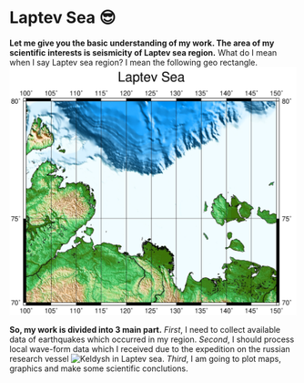 # Laptev Sea :sunglasses:

**Let me give you the basic understanding of my work. The area of my scientific interests is seismicity of Laptev sea region.**
What do I mean when I say Laptev sea region?
I mean the following geo rectangle.
![Laptev_sea_region_map](https://github.com/thesashanextdoor/Laptev_Sea/blob/master/Laptev_sea_region.jpg)

**So, my work is divided into 3 main part.**
_First_, I need to collect available data of earthquakes which occurred in my region.
_Second_, I should process local wave-form data which I received due to the expedition on the russian research vessel ![Keldysh](https://en.wikipedia.org/wiki/Akademik_Mstislav_Keldysh) in Laptev sea.
_Third_, I am going to plot maps, graphics and make some scientific conclutions.
